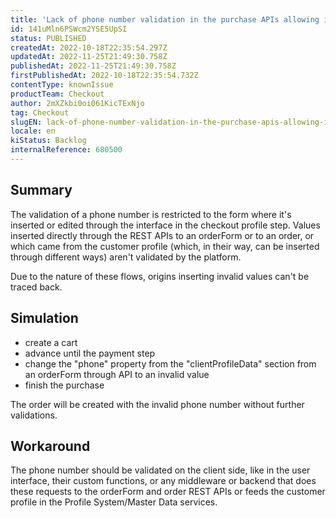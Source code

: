 ```yaml
---
title: 'Lack of phone number validation in the purchase APIs allowing invalid data in the orders'
id: 141uMln6PSWcm2YSE5UpSI
status: PUBLISHED
createdAt: 2022-10-18T22:35:54.297Z
updatedAt: 2022-11-25T21:49:30.758Z
publishedAt: 2022-11-25T21:49:30.758Z
firstPublishedAt: 2022-10-18T22:35:54.732Z
contentType: knownIssue
productTeam: Checkout
author: 2mXZkbi0oi061KicTExNjo
tag: Checkout
slugEN: lack-of-phone-number-validation-in-the-purchase-apis-allowing-invalid-data-in-the-orders
locale: en
kiStatus: Backlog
internalReference: 680500
---
```


## Summary


The validation of a phone number is restricted to the form where it's inserted or edited through the interface in the checkout profile step. Values inserted directly through the REST APIs to an orderForm or to an order, or which came from the customer profile (which, in their way, can be inserted through different ways) aren't validated by the platform.

Due to the nature of these flows, origins inserting invalid values can't be traced back.



## Simulation



- create a cart
- advance until the payment step
- change the "phone" property from the "clientProfileData" section from an orderForm through API to an invalid value
- finish the purchase

The order will be created with the invalid phone number without further validations.



## Workaround


The phone number should be validated on the client side, like in the user interface, their custom functions, or any middleware or backend that does these requests to the orderForm and order REST APIs or feeds the customer profile in the Profile System/Master Data services.


